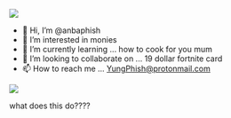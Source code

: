 ![](https://files.catbox.moe/y5cu3n.gif)




- 👋 Hi, I’m @anbaphish
- 👀 I’m interested in monies
- 🌱 I’m currently learning ... how to cook for you mum
- 💞️ I’m looking to collaborate on ... 19 dollar fortnite card
- 📫 How to reach me ... YungPhish@protonmail.com

<!---
anbaphish/anbaphish is a ✨ special ✨ repository because its `README.md` (this file) appears on your GitHub profile.
You can click the Preview link to take a look at your changes.
--->

![](https://files.catbox.moe/521wfo.png)

what does this do????
